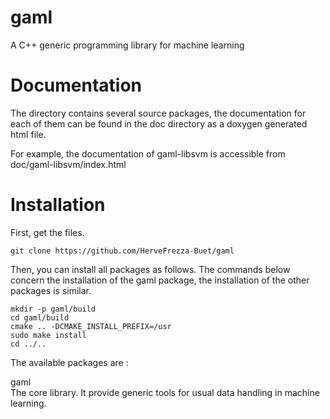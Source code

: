 # gaml

A C++ generic programming library for machine learning

# Documentation

The directory contains several source packages, the documentation for each of them can be found in the doc directory as a doxygen generated html file.

For example, the documentation of gaml-libsvm is accessible from doc/gaml-libsvm/index.html


# Installation

First, get the files.

``` 
git clone https://github.com/HerveFrezza-Buet/gaml
``` 

Then, you can install all packages as follows. The commands below concern the installation of the gaml package, the installation of the other packages is similar.

```
mkdir -p gaml/build
cd gaml/build
cmake .. -DCMAKE_INSTALL_PREFIX=/usr
sudo make install
cd ../..
```

The available packages are :
<dl>
<dt>gaml</dt> The core library. It provide generic tools for usual data handling in machine learning.
</dll>